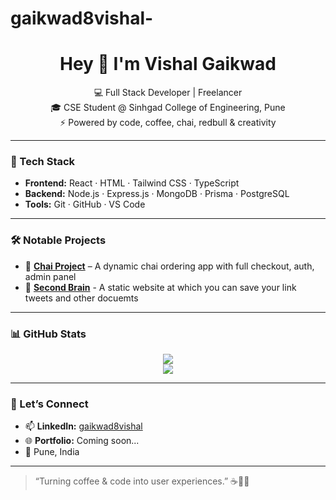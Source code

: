 # gaikwad8vishal-

<h1 align="center">Hey 👋 I'm Vishal Gaikwad</h1>

<p align="center">
  💻 Full Stack Developer | Freelancer <br/>
  🎓 CSE Student @ Sinhgad College of Engineering, Pune<br/>
  ⚡️ Powered by code, coffee, chai, redbull & creativity
</p>

---

### 🧰 Tech Stack

- **Frontend:** React · HTML · Tailwind CSS · TypeScript  
- **Backend:** Node.js · Express.js · MongoDB · Prisma · PostgreSQL  
- **Tools:** Git · GitHub · VS Code   

---

### 🛠 Notable Projects

- 🔗 **[Chai Project](https://github.com/gaikwad8vishal/Chai-project)** – A dynamic chai ordering app with full checkout, auth, admin panel  
- 🔗 **[Second Brain](https://github.com/gaikwad8vishal/Brainly-F)** - A static website at which you can save your link tweets and other docuemts

---

### 📊 GitHub Stats

<p align="center">
  <img src="https://github-readme-stats.vercel.app/api?username=gaikwad8vishal&show_icons=true&theme=radical" />
  <br/>
  <img src="https://github-readme-streak-stats.herokuapp.com?user=gaikwad8vishal&theme=radical"/>
</p>

---

### 🔗 Let’s Connect

- 📫 **LinkedIn:** [gaikwad8vishal](https://www.linkedin.com/in/vishal-gaikwad-3240b9300/)  
- 🌐 **Portfolio:** Coming soon...  
- 📍 Pune, India

---

> “Turning coffee & code into user experiences.” ☕👨‍💻
